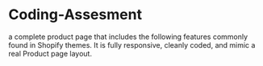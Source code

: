 # Coding-Assesment
a complete product page that includes the following features commonly found in Shopify themes. It is fully responsive, cleanly coded, and mimic a real Product page layout.

